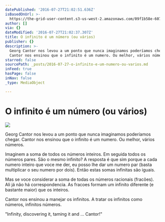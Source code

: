 ```yaml
---
datePublished: '2016-07-27T21:02:51.636Z'
isBasedOnUrl: >-
  https://the-grid-user-content.s3-us-west-2.amazonaws.com/09f1b58e-6070-47ac-bf2e-a279d17bab79.jpg
author: []
via: {}
dateModified: '2016-07-27T21:02:37.307Z'
title: O infinito é um número (ou vários)
publisher: {}
description: >-
  Georg Cantor nos levou a um ponto que nunca imaginamos poderíamos chegar.
  Cantor nos ensinou que o infinito é um numero. Ou melhor, vários números.
starred: false
sourcePath: _posts/2016-07-27-o-infinito-e-um-numero-ou-varios.md
inFeed: true
hasPage: false
inNav: false
_type: MediaObject

---
```

# O infinito é um número (ou vários)
![](https://the-grid-user-content.s3-us-west-2.amazonaws.com/835cf365-9831-4a5a-8ed1-51412f45f78c.jpg)

Georg Cantor nos levou a um ponto que nunca imaginamos poderíamos chegar. Cantor nos ensinou que o infinito é um numero. Ou melhor, vários números.

Imaginem a soma de todos os números inteiros. Em seguida todos os números pares. São o mesmo infinito? A resposta é que sim porque a cada numero inteiro que voce me der, eu posso lhe dar um numero par (basta multiplicar o seu numero por dois). Então estas somas infinitas são iguais.

Mas se voce considerar a soma de todas os números racionais (fracões). Ali já não há correspondencia. As fracoes formam um infinito diferente (e bastante maior) que os inteiros.

Cantor nos ensinou a manejar os infinitos. A tratar os infinitos como números, infinitos números.

"Infinity, discovering it, taming it and ... Cantor!"